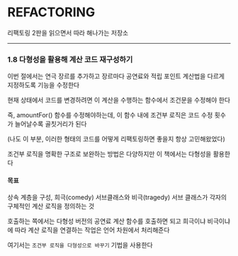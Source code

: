 # REFACTORING

리팩토링 2판을 읽으면서 따라 해나가는 저장소

----

### 1.8 다형성을 활용해 계산 코드 재구성하기

이번 절에서는 연극 장르를 추가하고 장르마다 공연료와 적립 포인트 계산법을 다르게 지정하도록 기능을 수정한다

현재 상태에서 코드를 변경하려면 이 계산을 수행하는 함수에서 조건문을 수정해야 한다

즉, amountFor() 함수를 수정해야하는데, 이 함수 내에 조건부 로직은 코드 수정 횟수가 늘어날수록 골칫거리가 된다

(나도 이 부분, 이러한 형태의 코드를 어떻게 리팩토링하면 좋을지 항상 고민해왔었다)

조건부 로직을 명확한 구조로 보완하는 방법은 다양하지만 이 책에서는 다형성을 활용한다

#### 목표

상속 계층을 구성, 희극(comedy) 서브클래스와 비극(tragedy) 서브 클래스가 각자의 구체적인 계산 로직을 정의하는 것

호출하는 쪽에서는 다형성 버전의 공연료 계산 함수를 호출하면 되고 희극이냐 비극이냐에 따라 계산 로직을 연결하는 작업은 언어 차원에서 처리해준다

여기서는 `조건부 로직을 다형성으로 바꾸기` 기법을 사용한다
